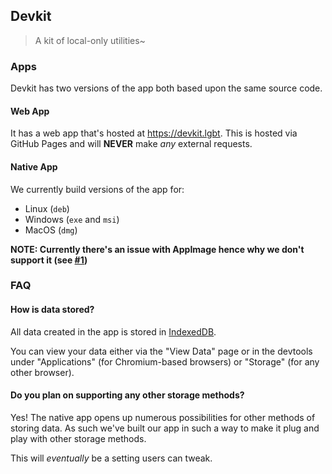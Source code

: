 ## Devkit

> A kit of local-only utilities~

### Apps

Devkit has two versions of the app both based upon the same source code.

#### Web App

It has a web app that's hosted at https://devkit.lgbt.
This is hosted via GitHub Pages and will **NEVER** make _any_ external requests.

#### Native App

We currently build versions of the app for:

- Linux (`deb`)
- Windows (`exe` and `msi`)
- MacOS (`dmg`)

**NOTE: Currently there's an issue with AppImage hence why we don't support it (see [#1](/issues/1))**

### FAQ

#### How is data stored?

All data created in the app is stored in [IndexedDB](https://developer.mozilla.org/en-US/docs/Web/API/IndexedDB_API).

You can view your data either via the "View Data" page or in the devtools under "Applications" (for Chromium-based browsers) or "Storage" (for any other browser).

#### Do you plan on supporting any other storage methods?

Yes! The native app opens up numerous possibilities for other methods of storing data. As such we've built our app in such a way to make it plug and play with other storage methods.

This will _eventually_ be a setting users can tweak.
